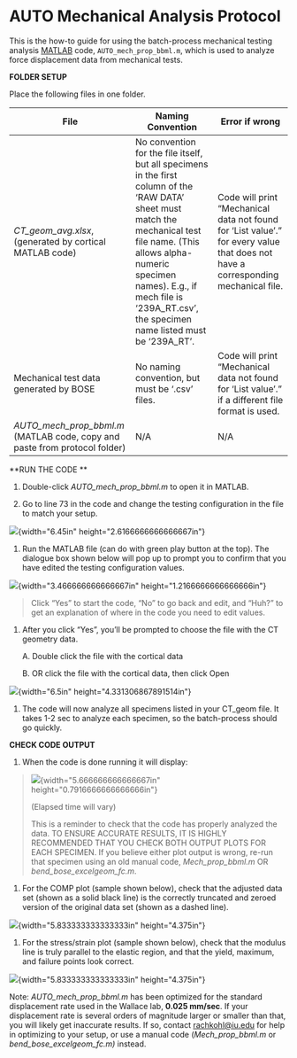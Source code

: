 # AUTO Mechanical Analysis Protocol

This is the how-to guide for using the batch-process mechanical testing analysis [MATLAB](https://www.mathworks.com/products/matlab.htmlcodei "MATLAB homepage") code, `AUTO_mech_prop_bbml.m`, which is used to analyze force displacement data from mechanical tests.

**FOLDER SETUP**

Place the following files in one folder.

| File                                                         | Naming Convention                                            | Error if wrong                                               |
| ------------------------------------------------------------ | ------------------------------------------------------------ | ------------------------------------------------------------ |
| *CT\_geom\_avg.xlsx*, (generated by cortical MATLAB code)    | No convention for the file itself, but all specimens in the first column of the ‘RAW DATA’ sheet must match the mechanical test file name. (This allows alpha-numeric specimen names). E.g., if mech file is ‘239A\_RT.csv’, the specimen name listed must be ‘239A\_RT’. | Code will print “Mechanical data not found for ‘List value’.” for every value that does not have a corresponding mechanical file. |
| Mechanical test data generated by BOSE                       | No naming convention, but must be ‘.csv’ files.              | Code will print “Mechanical data not found for ‘List value’.” if a different file format is used. |
| *AUTO\_mech\_prop\_bbml.m* (MATLAB code, copy and paste from protocol folder) | N/A                                                          | N/A                                                          |

**RUN THE CODE **

1.  Double-click *AUTO\_mech\_prop\_bbml.m* to open it in MATLAB.

2.  Go to line 73 in the code and change the testing configuration in
    the file to match your setup.

![](1.png){width="6.45in" height="2.6166666666666667in"}

1.  Run the MATLAB file (can do with green play button at the top). The
    dialogue box shown below will pop up to prompt you to confirm that
    you have edited the testing configuration values.

![](2.png){width="3.466666666666667in"
height="1.2166666666666666in"}

> Click “Yes” to start the code, “No” to go back and edit, and “Huh?” to
> get an explanation of where in the code you need to edit values.

1.  After you click “Yes”, you’ll be prompted to choose the file with
    the CT geometry data.

    A.  Double click the file with the cortical data

    B.  OR click the file with the cortical data, then click Open

![](3.png){width="6.5in" height="4.331306867891514in"}

1.  The code will now analyze all specimens listed in your CT\_geom
    file. It takes 1-2 sec to analyze each specimen, so the
    batch-process should go quickly.

**CHECK CODE OUTPUT**

1.  When the code is done running it will display:

> ![](4.png){width="5.666666666666667in"
> height="0.7916666666666666in"}
>
> (Elapsed time will vary)
>
> This is a reminder to check that the code has properly analyzed the
> data. TO ENSURE ACCURATE RESULTS, IT IS HIGHLY RECOMMENDED THAT YOU
> CHECK BOTH OUTPUT PLOTS FOR EACH SPECIMEN. If you believe either plot
> output is wrong, re-run that specimen using an old manual code,
> *Mech\_prop\_bbml.m* OR *bend\_bose\_excelgeom\_fc.m*.

1.  For the COMP plot (sample shown below), check that the adjusted data
    set (shown as a solid black line) is the correctly truncated and
    zeroed version of the original data set (shown as a dashed line).

![](5.png){width="5.833333333333333in" height="4.375in"}

1.  For the stress/strain plot (sample shown below), check that the
    modulus line is truly parallel to the elastic region, and that the
    yield, maximum, and failure points look correct.

![](6.png){width="5.833333333333333in" height="4.375in"}

Note: *AUTO\_mech\_prop\_bbml.m* has been optimized for the standard
displacement rate used in the Wallace lab, **0.025 mm/sec**. If your
displacement rate is several orders of magnitude larger or smaller than
that, you will likely get inaccurate results. If so, contact
<rachkohl@iu.edu> for help in optimizing to your setup, or use a manual
code (*Mech\_prop\_bbml.m* or *bend\_bose\_excelgeom\_fc.m)* instead.
